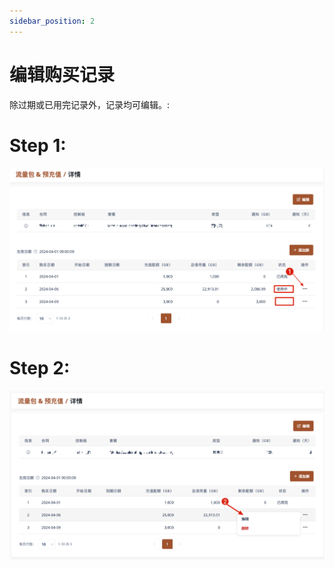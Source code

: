 ```yaml
---
sidebar_position: 2
---
```


# 编辑购买记录

除过期或已用完记录外，记录均可编辑。:

# Step 1:

![Step 1 Image](./img/edit_record_purchase_1.png)

# Step 2:

![Step 1 Image](./img/edit_record_purchase_2.png)
